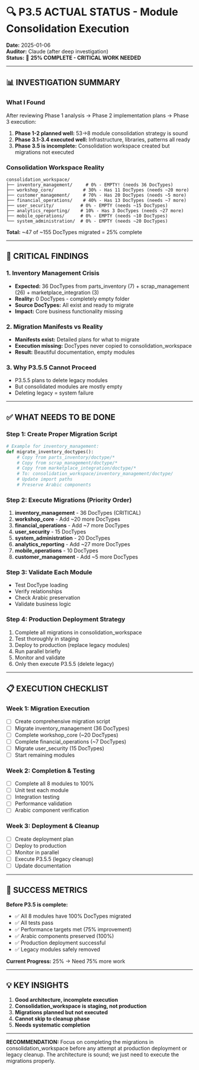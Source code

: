# 🔍 P3.5 ACTUAL STATUS - Module Consolidation Execution

**Date:** 2025-01-06  
**Auditor:** Claude (after deep investigation)  
**Status:** 🔴 **25% COMPLETE - CRITICAL WORK NEEDED**

---

## 📊 **INVESTIGATION SUMMARY**

### **What I Found**
After reviewing Phase 1 analysis → Phase 2 implementation plans → Phase 3 execution:

1. **Phase 1-2 planned well:** 53→8 module consolidation strategy is sound
2. **Phase 3.1-3.4 executed well:** Infrastructure, libraries, patterns all ready
3. **Phase 3.5 is incomplete:** Consolidation workspace created but migrations not executed

### **Consolidation Workspace Reality**
```
consolidation_workspace/
├── inventory_management/     # 0% - EMPTY! (needs 36 DocTypes)
├── workshop_core/           # 30% - Has 11 DocTypes (needs ~20 more)
├── customer_management/     # 70% - Has 20 DocTypes (needs ~5 more)
├── financial_operations/    # 40% - Has 13 DocTypes (needs ~7 more)
├── user_security/          # 0% - EMPTY (needs ~15 DocTypes)
├── analytics_reporting/    # 10% - Has 3 DocTypes (needs ~27 more)
├── mobile_operations/      # 0% - EMPTY (needs ~10 DocTypes)
└── system_administration/  # 0% - EMPTY (needs ~20 DocTypes)
```

**Total:** ~47 of ~155 DocTypes migrated = 25% complete

---

## 🚨 **CRITICAL FINDINGS**

### **1. Inventory Management Crisis**
- **Expected:** 36 DocTypes from parts_inventory (7) + scrap_management (26) + marketplace_integration (3)
- **Reality:** 0 DocTypes - completely empty folder
- **Source DocTypes:** All exist and ready to migrate
- **Impact:** Core business functionality missing

### **2. Migration Manifests vs Reality**
- **Manifests exist:** Detailed plans for what to migrate
- **Execution missing:** DocTypes never copied to consolidation_workspace
- **Result:** Beautiful documentation, empty modules

### **3. Why P3.5.5 Cannot Proceed**
- P3.5.5 plans to delete legacy modules
- But consolidated modules are mostly empty
- Deleting legacy = system failure

---

## ✅ **WHAT NEEDS TO BE DONE**

### **Step 1: Create Proper Migration Script**
```python
# Example for inventory_management:
def migrate_inventory_doctypes():
    # Copy from parts_inventory/doctype/*
    # Copy from scrap_management/doctype/*
    # Copy from marketplace_integration/doctype/*
    # To: consolidation_workspace/inventory_management/doctype/
    # Update import paths
    # Preserve Arabic components
```

### **Step 2: Execute Migrations (Priority Order)**
1. **inventory_management** - 36 DocTypes (CRITICAL)
2. **workshop_core** - Add ~20 more DocTypes
3. **financial_operations** - Add ~7 more DocTypes
4. **user_security** - 15 DocTypes
5. **system_administration** - 20 DocTypes
6. **analytics_reporting** - Add ~27 more DocTypes
7. **mobile_operations** - 10 DocTypes
8. **customer_management** - Add ~5 more DocTypes

### **Step 3: Validate Each Module**
- Test DocType loading
- Verify relationships
- Check Arabic preservation
- Validate business logic

### **Step 4: Production Deployment Strategy**
1. Complete all migrations in consolidation_workspace
2. Test thoroughly in staging
3. Deploy to production (replace legacy modules)
4. Run parallel briefly
5. Monitor and validate
6. Only then execute P3.5.5 (delete legacy)

---

## 📋 **EXECUTION CHECKLIST**

### **Week 1: Migration Execution**
- [ ] Create comprehensive migration script
- [ ] Migrate inventory_management (36 DocTypes)
- [ ] Complete workshop_core (~20 DocTypes)
- [ ] Complete financial_operations (~7 DocTypes)
- [ ] Migrate user_security (15 DocTypes)
- [ ] Start remaining modules

### **Week 2: Completion & Testing**
- [ ] Complete all 8 modules to 100%
- [ ] Unit test each module
- [ ] Integration testing
- [ ] Performance validation
- [ ] Arabic component verification

### **Week 3: Deployment & Cleanup**
- [ ] Create deployment plan
- [ ] Deploy to production
- [ ] Monitor in parallel
- [ ] Execute P3.5.5 (legacy cleanup)
- [ ] Update documentation

---

## 🎯 **SUCCESS METRICS**

**Before P3.5 is complete:**
- ✅ All 8 modules have 100% DocTypes migrated
- ✅ All tests pass
- ✅ Performance targets met (75% improvement)
- ✅ Arabic components preserved (100%)
- ✅ Production deployment successful
- ✅ Legacy modules safely removed

**Current Progress:** 25% → Need 75% more work

---

## 💡 **KEY INSIGHTS**

1. **Good architecture, incomplete execution**
2. **Consolidation_workspace is staging, not production**
3. **Migrations planned but not executed**
4. **Cannot skip to cleanup phase**
5. **Needs systematic completion**

---

**RECOMMENDATION:** Focus on completing the migrations in consolidation_workspace before any attempt at production deployment or legacy cleanup. The architecture is sound; we just need to execute the migrations properly.